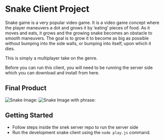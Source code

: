 # Snake Client Project

Snake game is a very popular video game. It is a video game concept where the player maneuvers a dot and grows it by ‘eating’ pieces of food. As it moves and eats, it grows and the growing snake becomes an obstacle to smooth maneuvers. The goal is to grow it to become as big as possible without bumping into the side walls, or bumping into itself, upon which it dies.

This is simply a multiplayer take on the genre.

Before you can run this client, you will need to be running the server side which you can download and install from here. 

## Final Product

![Snake Image: ](https://user-images.githubusercontent.com/105018259/208283885-be8eacd1-8403-48f8-8344-6d0b5e4454b6.png)
![Snake Image with phrase:](https://user-images.githubusercontent.com/105018259/208283932-77bf87b0-1245-4095-b030-de964fdc9cc8.png)

## Getting Started

- Follow steps inside the snek server repo to run the server side
- Run the development snake client using the `node play.js` command.
